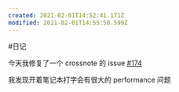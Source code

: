 ```yaml
---
created: 2021-02-01T14:52:41.171Z
modified: 2021-02-01T14:55:50.599Z
---
```

#日记

<!-- @timer "date":"Mon Feb 01 2021 22:53:27 GMT+0800 (China Standard Time)" -->
今天我修复了一个 crossnote 的 issue [#174](https://github.com/0xGG/crossnote/pull/174)

我发现开着笔记本打字会有很大的 performance 问题